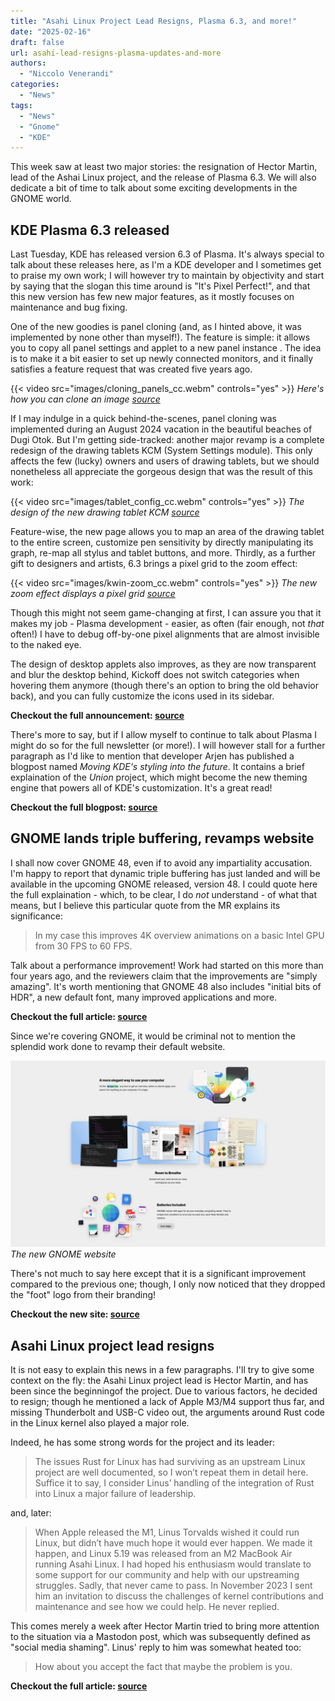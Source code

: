 ```yaml
---
title: "Asahi Linux Project Lead Resigns, Plasma 6.3, and more!"
date: "2025-02-16"
draft: false
url: asahi-lead-resigns-plasma-updates-and-more
authors:
  - "Niccolo Venerandi"
categories:
  - "News"
tags: 
  - "News"
  - "Gnome"
  - "KDE"
---
```


This week saw at least two major stories: the resignation of Hector Martin, lead of the Ashai Linux project, and the release of Plasma 6.3. We will also dedicate a bit of time to talk about some exciting developments in the GNOME world.

## KDE Plasma 6.3 released

Last Tuesday, KDE has released version 6.3 of Plasma. It's always special to talk about these releases here, as I'm a KDE developer and I sometimes get to praise my own work; I will however try to maintain by objectivity and start by saying that the slogan this time around is "It's Pixel Perfect!", and that this new version has few new major features, as it mostly focuses on maintenance and bug fixing.

One of the new goodies is panel cloning (and, as I hinted above, it was implemented by none other than myself!). The feature is simple: it allows you to copy all panel settings and applet to a new panel instance . The idea is to make it a bit easier to set up newly connected monitors, and it finally satisfies a feature request that was created five years ago.

{{< video src="images/cloning_panels_cc.webm" controls="yes" >}}
_Here's how you can clone an image [source](https://kde.org/announcements/plasma/6/6.3.0/)_

If I may indulge in a quick behind-the-scenes, panel cloning was implemented during an August 2024 vacation in the beautiful beaches of Dugi Otok. But I'm getting side-tracked: another major revamp is a complete redesign of the drawing tablets KCM (System Settings module). This only affects the few (lucky) owners and users of drawing tablets, but we should nonetheless all appreciate the gorgeous design that was the result of this work:

{{< video src="images/tablet_config_cc.webm" controls="yes" >}}
_The design of the new drawing tablet KCM [source](https://kde.org/announcements/plasma/6/6.3.0/)_

Feature-wise, the new page allows you to map an area of the drawing tablet to the entire screen, customize pen sensitivity by directly manipulating its graph, re-map all stylus and tablet buttons, and more. Thirdly, as a further gift to designers and artists, 6.3 brings a pixel grid to the zoom effect:

{{< video src="images/kwin-zoom_cc.webm" controls="yes" >}}
_The new zoom effect displays a pixel grid [source](https://kde.org/announcements/plasma/6/6.3.0/)_

Though this might not seem game-changing at first, I can assure you that it makes my job - Plasma development - easier, as often (fair enough, not _that_ often!) I have to debug off-by-one pixel alignments that are almost invisible to the naked eye.

The design of desktop applets also improves, as they are now transparent and blur the desktop behind, Kickoff does not switch categories when hovering them anymore (though there's an option to bring the old behavior back), and you can fully customize the icons used in its sidebar.

__Checkout the full announcement: [source](https://kde.org/announcements/plasma/6/6.3.0/)__

There's more to say, but if I allow myself to continue to talk about Plasma I might do so for the full newsletter (or more!). I will however stall for a further paragraph as I'd like to mention that developer Arjen has published a blogpost named _Moving KDE's styling into the future_. It contains a brief explaination of the _Union_ project, which might become the new theming engine that powers all of KDE's customization. It's a great read!

__Checkout the full blogpost: [source](https://quantumproductions.info/articles/2025-02/moving-kdes-styling-future)__

## GNOME lands triple buffering, revamps website

I shall now cover GNOME 48, even if to avoid any impartiality accusation. I'm happy to report that dynamic triple buffering has just landed and will be available in the upcoming GNOME released, version 48. I could quote here the full explaination - which, to be clear, I do _not_ understand - of what that means, but I believe this particular quote from the MR explains its significance:

> In my case this improves 4K overview animations on a basic Intel GPU from 30 FPS to 60 FPS.

Talk about a performance improvement! Work had started on this more than four years ago, and the reviewers claim that the improvements are "simply amazing". It's worth mentioning that GNOME 48 also includes "initial bits of HDR", a new default font, many improved applications and more.

__Checkout the full article: [source](https://www.phoronix.com/news/GNOME-48-Triple-Buffering)__

Since we're covering GNOME, it would be criminal not to mention the splendid work done to revamp their default website.

![](images/gnomewebsite.png)
_The new GNOME website_

There's not much to say here except that it is a significant improvement compared to the previous one; though, I only now noticed that they dropped the "foot" logo from their branding!

__Checkout the new site: [source](https://www.gnome.org/)__

## Asahi Linux project lead resigns

It is not easy to explain this news in a few paragraphs. I'll try to give some context on the fly: the Asahi Linux project lead is Hector Martin, and has been since the beginningof the project. Due to various factors, he decided to resign; though he mentioned a lack of Apple M3/M4 support thus far, and missing Thunderbolt and USB-C video out, the arguments around Rust code in the Linux kernel also played a major role.

Indeed, he has some strong words for the project and its leader:

> The issues Rust for Linux has had surviving as an upstream Linux project are well documented, so I won’t repeat them in detail here. Suffice it to say, I consider Linus’ handling of the integration of Rust into Linux a major failure of leadership.

and, later:

> When Apple released the M1, Linus Torvalds wished it could run Linux, but didn’t have much hope it would ever happen. We made it happen, and Linux 5.19 was released from an M2 MacBook Air running Asahi Linux. I had hoped his enthusiasm would translate to some support for our community and help with our upstreaming struggles. Sadly, that never came to pass. In November 2023 I sent him an invitation to discuss the challenges of kernel contributions and maintenance and see how we could help. He never replied.

This comes merely a week after Hector Martin tried to bring more attention to the situation via a Mastodon post, which was subsequently defined as "social media shaming". Linus' reply to him was somewhat heated too:

> How about you accept the fact that maybe the problem is you.

__Checkout the full article: [source](https://www.phoronix.com/news/Hector-Martin-Resigns-Asahi)__
